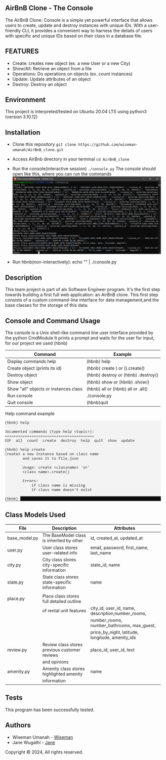 ## AirBnB Clone - The Console
The AirBnB Clone: Console is a simple yet powerful interface that allows users to create, update and destroy instances with unique IDs. With a user-friendly CLI, it provides a convenient way to harness the details of users with specific and unique IDs based on their class in a database file.

## FEATURES
* Create: creates new object (ex. a new User or a new City)
* Show/All: Retrieve an object from a file
* Operations: Do operations on objects (ex. count instances)
* Update: Update attributes of an object
* Destroy: Destroy an object

## Environment
This project is interpreted/tested on Ubuntu 20.04 LTS using python3 (version 3.10.12)

## Installation
* Clone this repository
``git clone https://github.com/wiseman-umanah/AirBnB_clone.git``

* Access AirBnb directory in your terminal
``cd AirBnB_clone``

* Run the console(interactive session)
``./console.py``
The console should open like this, where you can run the commands
![console log](image.png)

* Run hbnb(non-interactively): echo "<command>" | ./console.py

## Description
 This team project is part of alx  Software Engineer program. It's the first step towards building a first full web application: an AirBnB clone.
 This first step consists of a custom command-line interface for data management,and the base classes for the storage of this data.

## Console and Command Usage
The console is a Unix shell-like command line user interface provided by the python CmdModule It prints a prompt and waits for the user for input, for our project we used (hbnb)

| Command | Example   |
| ------- | --------- |
|Display commands help| (hbnb) help <command>             
|Create object (prints its id)	      | (hbnb) create <class>) or (<class>).create()|
|Destroy object	                      | (hbnb) destroy <class> <id> or (hbnb) <class>.destroy(<id>)                  |
|Show object                          | (hbnb) show <class> <id> or (hbnb) <class>.show(<id>)                        |
|Show "all" objects or instances class|	(hbnb) all or (hbnb) all <class> or <class>.all()                                             |
|Run console	                      | ./console.py                                                                 |
|Quit console                         | (hbnb)quit                                                                   |

Help command example

![help-com](image-1.png)

## Class Models Used

|  File	            |  Description  |   Attributes  |
|-----------------  | ------------- | ------------  |
| base_model.py     |The BaseModel class is inherited by other |id, created_at, updated_at |
|user.py            |User class stores user-related info          |email, password, first_name, last_name |
|city.py	    |City class stores city-specific information  |state_id, name |
|state.py	    |State class stores state-specific information|	name                                            |
|                   |                                             |                                                     |
|place.py	    |Place class stores full detailed outline     |                                                     |
|                   |of rental unit features	                  |city_id, user_id, name, description,number_rooms,    |
|                   |                                             |number_rooms, number_bathrooms, max_guest,           |
|                   |                                             |price_by_night, latitude, longitude, amenity_ids     |
|review.py          |Review class stores previous customer reviews|place_id, user_id, text                              |                  
|                   |and opinions                                 |                                                     |
|amenity.py         |Amenity class stores highlighted amenity     | name                                                |
|                   |information                                  |                                                     |

## Tests
This program has been successfully tested.

## Authors

* Wiseman Umanah  - [Wiseman](https://github.com/wiseman-umanah)
* Jane Wugathi - [Jane](https://github.com/codingbot995)
 
Copyright © 2024, All rights reserved.
